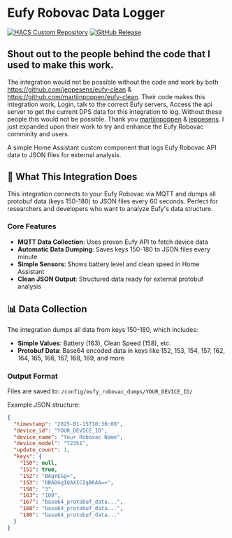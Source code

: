 # Eufy Robovac Data Logger

[![HACS Custom Repository](https://img.shields.io/badge/HACS-Custom-orange.svg)](https://github.com/CBDesignS/Eufy-Robovac-Data-Logger)
[![GitHub Release](https://img.shields.io/github/release/CBDesignS/Eufy-Robovac-Data-Logger.svg)](https://github.com/CBDesignS/Eufy-Robovac-Data-Logger/releases)

## Shout out to the people behind the code that I used to make this work.

The integration would not be possible without the code and work by both
https://github.com/jeppesens/eufy-clean & https://github.com/martijnpoppen/eufy-clean.
Their code makes this integration work, Login, talk to the correct Eufy servers, Access the api server to get the current DPS data for this integration to log.
Without these people this would not be possible.
Thank you [martijnpoppen](https://github.com/martijnpoppen) & [jeppesens](https://github.com/jeppesens).
I just expanded upon their work to try and enhance the Eufy Robovac comminity and users.


A simple Home Assistant custom component that logs Eufy Robovac API data to JSON files for external analysis.

## 🎯 What This Integration Does

This integration connects to your Eufy Robovac via MQTT and dumps all protobuf data (keys 150-180) to JSON files every 60 seconds. Perfect for researchers and developers who want to analyze Eufy's data structure.

### Core Features
- **MQTT Data Collection**: Uses proven Eufy API to fetch device data
- **Automatic Data Dumping**: Saves keys 150-180 to JSON files every minute
- **Simple Sensors**: Shows battery level and clean speed in Home Assistant
- **Clean JSON Output**: Structured data ready for external protobuf analysis

## 📊 Data Collection

The integration dumps all data from keys 150-180, which includes:
- **Simple Values**: Battery (163), Clean Speed (158), etc.
- **Protobuf Data**: Base64 encoded data in keys like 152, 153, 154, 157, 162, 164, 165, 166, 167, 168, 169, and more

### Output Format
Files are saved to: `/config/eufy_robovac_dumps/YOUR_DEVICE_ID/`

Example JSON structure:
```json
{
  "timestamp": "2025-01-15T10:30:00",
  "device_id": "YOUR_DEVICE_ID",
  "device_name": "Your Robovac Name",
  "device_model": "T2351",
  "update_count": 1,
  "keys": {
    "150": null,
    "151": true,
    "152": "BAgYEGg=",
    "153": "DBADGgIQAXICIgB6AA==",
    "158": "3",
    "163": "100",
    "167": "base64_protobuf_data...",
    "168": "base64_protobuf_data...",
    "180": "base64_protobuf_data..."
  }
}
